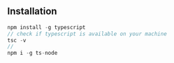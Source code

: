 ## Installation
```js
npm install -g typescript
// check if typescript is available on your machine
tsc -v
//
npm i -g ts-node
```
```js

```